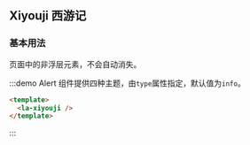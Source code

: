 ## Xiyouji 西游记
### 基本用法

页面中的非浮层元素，不会自动消失。

:::demo Alert 组件提供四种主题，由`type`属性指定，默认值为`info`。
```html
<template>
  <la-xiyouji />
</template>
```
:::
